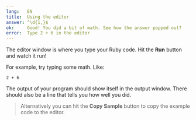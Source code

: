 ```yaml
---
lang:   EN
title:  Using the editor
answer: ^\d{1,}$
ok:     Good! You did a bit of math. See how the answer popped out?
error:  Type 2 + 6 in the editor
---
```


The editor window is where you type your Ruby code. Hit the __Run__ button and
watch it run!

For example, try typing some math. Like:

    2 + 6

The output of your program should show itself in the output window.
There should also be a line that tells you how well you did.

> Alternatively you can hit the __Copy Sample__ button to copy the example code to the editor.
